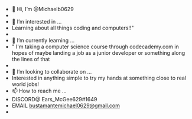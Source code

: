 - 👋 Hi, I’m @Michaelb0629
- 
- 👀 I’m interested in ... 
- Learning about all things coding and computers!!"
- 
- 🌱 I’m currently learning ...
- " I'm taking a computer science course through codecademy.com in hopes of maybe landing a job as a junior developer or something along the lines of that
- 
- 💞️ I’m looking to collaborate on ...
- Interested in anything simple to try my hands at something close to real world jobs!
- 📫 How to reach me ...
- DISCORD@ Ears_McGee629#1649
- EMAIL bustamantemichael0629@gmail.com
- 

<!---
Michaelb0629/Michaelb0629 is a ✨ special ✨ repository because its `README.md` (this file) appears on your GitHub profile.
You can click the Preview link to take a look at your changes.
--->
